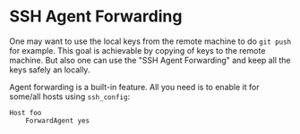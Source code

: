 # SSH Agent Forwarding

One may want to use the local keys from the remote machine to do `git push` for example. This goal is achievable by copying of keys to the remote machine. But also one can use the "SSH Agent Forwarding" and keep all the keys safely an locally.

Agent forwarding is a built-in feature. All you need is to enable it for some/all hosts using `ssh_config`:

```
Host foo
    ForwardAgent yes
```
